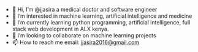 - 👋 Hi, I’m @jjasira a medical doctor and software engineer
- 👀 I’m interested in machine learning, artificial intelligence and medicine
- 🌱 I’m currently learning python programming, artificial intelligence, full stack web development in ALX kenya.
- 💞️ I’m looking to collaborate on machine learning projects
- 📫 How to reach me email: jjasira2016@gmail.com

<!---
jjasira/jjasira is a ✨ special ✨ repository because its `README.md` (this file) appears on your GitHub profile.
You can click the Preview link to take a look at your changes.
--->
